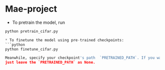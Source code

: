 # Mae-project


 * To pretrain the model, run
 ```python
 python pretrain_cifar.py

 * To finetune the model using pre-trained checkpoints:
 ```python
 python finetune_cifar.py 
 
 Meanwhile, specify your checkpoint's path  `PRETRAINED_PATH`. If you want to train a ViT classifier from scrath, 
 just leave the `PRETRAINED_PATH` as None. 

 